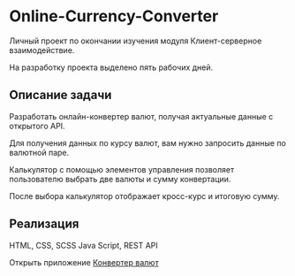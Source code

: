 # Online-Currency-Converter
Личный проект по окончании изучения модуля Клиент-серверное взаимодействие.

На разработку проекта выделено пять рабочих дней.

## Описание задачи

Разработать онлайн-конвертер валют, получая актуальные данные с открытого API.

Для получения данных по курсу валют, вам нужно запросить данные по валютной паре.

Калькулятор с помощью элементов управления позволяет пользователю выбрать две валюты и сумму конвертации. 

После выбора калькулятор отображает кросс-курс и итоговую сумму. 

## Реализация

HTML, CSS, SCSS Java Script, REST API

Открыть приложение [Конвертер валют](https://ale-shadow-02.github.io/Online-Currency-Converter/src/)

